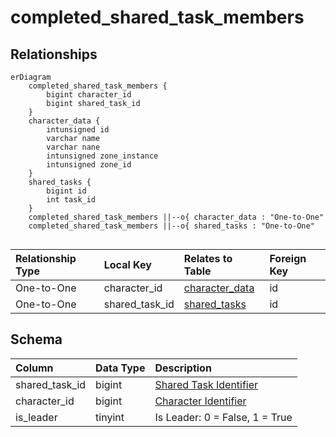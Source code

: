 # completed_shared_task_members

## Relationships

```mermaid
erDiagram
    completed_shared_task_members {
        bigint character_id
        bigint shared_task_id
    }
    character_data {
        intunsigned id
        varchar name
        varchar nane
        intunsigned zone_instance
        intunsigned zone_id
    }
    shared_tasks {
        bigint id
        int task_id
    }
    completed_shared_task_members ||--o{ character_data : "One-to-One"
    completed_shared_task_members ||--o{ shared_tasks : "One-to-One"


```


| Relationship Type | Local Key | Relates to Table | Foreign Key |
| :--- | :--- | :--- | :--- |
| One-to-One | character_id | [character_data](../../schema/characters/character_data.md) | id |
| One-to-One | shared_task_id | [shared_tasks](../../schema/tasks/shared_tasks.md) | id |


## Schema

| Column | Data Type | Description |
| :--- | :--- | :--- |
| shared_task_id | bigint | [Shared Task Identifier](shared_tasks.md) |
| character_id | bigint | [Character Identifier](../../schema/characters/character_data.md) |
| is_leader | tinyint | Is Leader: 0 = False, 1 = True |

